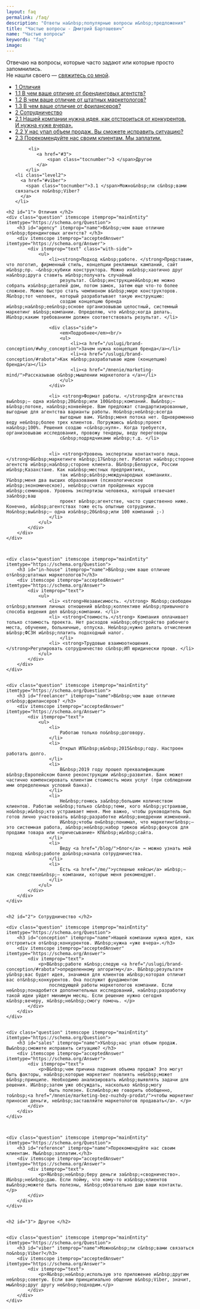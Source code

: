 ```yaml
---
layout: faq
permalink: /faq/
description: "Ответы на&nbsp;популярные вопросы и&nbsp;предложения"
title: "Частые вопросы - Дмитрий Бартошевич"
name: "Частые вопросы"
keywords: "faq"
image:
---
```


<p>Отвечаю на&nbsp;вопросы, которые часто задают или которые просто запомнились. <br/>Не&nbsp;нашли своего&nbsp;— <a href="/contact/">свяжитесь со&nbsp;мной</a>.</p>



<nav class="toc">
<ul>
		  <li>
		    <a href="#1">
		      <span class="tocnumber">1 </span>Отличия
		    </a>
		  </li>
		  <li class="level2">
		    <a href="#agency">
		      <span class="tocnumber">1.1 </span>В&nbsp;чем ваше отличие от&nbsp;брендинговых агентств?
		    </a>
		  </li>
			<li class="level2">
		    <a href="#in-house">
		      <span class="tocnumber">1.2 </span>В&nbsp;чем ваше отличие от&nbsp;штатных маркетологов?
		    </a>
		  </li>
		  <li class="level2">
		    <a href="#freelancer">
		      <span class="tocnumber">1.3 </span>В&nbsp;чем ваше отличие от&nbsp;фрилансеров?
		    </a>
		  </li>
			<li>
			 <a href="#2">
				 <span class="tocnumber">2 </span>Сотрудничество
			 </a>
		 </li>
     <li class="level2">
       <a href="#conception">
         <span class="tocnumber">2.1 </span>Нашей компании нужна идея, как отстроиться от&nbsp;конкурентов. И&nbsp;нужна «уже вчера».
       </a>
     </li>
     <li class="level2">
       <a href="#sales">
         <span class="tocnumber">2.2 </span>У&nbsp;нас упал объем продаж. Вы&nbsp;сможете исправить ситуацию?
       </a>
     </li>
     <li class="level2">
       <a href="#reference">
         <span class="tocnumber">2.3 </span>Порекомендуйте нас своим клиентам. Мы&nbsp;заплатим.
       </a>
     </li>

		 <li>
			<a href="#3">
				<span class="tocnumber">3 </span>Другое
			</a>
		</li>
    <li class="level2">
      <a href="#viber">
        <span class="tocnumber">3.1 </span>Можно&nbsp;ли с&nbsp;вами связаться по&nbsp;Viber?
      </a>
    </li>
</ul>
</nav>





<div class="FAQ" itemscope itemtype="https://schema.org/FAQPage">


    <h2 id="1"> Отличия </h2>
    <div class="question" itemscope itemprop="mainEntity" itemtype="https://schema.org/Question">
        <h3 id="agency" itemprop="name">В&nbsp;чем ваше отличие от&nbsp;брендинговых агентств? </h3>
        <div itemscope itemprop="acceptedAnswer" itemtype="https://schema.org/Answer">
            <div itemprop="text" class="with-side">
                <ul>
                    <li><strong>Подход к&nbsp;работе. </strong>Представим, что логотип, фирменный стиль, концепции рекламных кампаний, сайт и&nbsp;пр. —&nbsp;кубики конструктора. Можно их&nbsp;хаотично друг на&nbsp;друга ставить и&nbsp;получать случайный
                        результат. С&nbsp;инструкцией&nbsp;же можно собрать из&nbsp;деталей дом, потом замок, затем еще что-то более сложное. Можно быстро стать чемпионом в&nbsp;мире конструкторов. Я&nbsp;тот человек, который разрабатывает такую инструкцию:
                        создаю концепцию бренда и&nbsp;на&nbsp;ее&nbsp;основе организовываю целостный, системный маркетинг в&nbsp;компании. Определяю, что и&nbsp;когда делать. И&nbsp;каким требованиям должен соответствовать результат. </li>

                    <div class="side">
                        <em>Подробнее</em><br/>
                        <ul>
                            <li><a href="/uslugi/brand-conception/#why_conception">Зачем нужна концепция бренда</a></li>
                            <li><a href="/uslugi/brand-conception/#rabota">Как я&nbsp;разрабатываю идею (концепцию) бренда</a></li>
                            <li><a href="/mnenie/marketing-mind/">Рассказываю о&nbsp;мышлении маркетолога </a></li>
                        </ul>
                    </div>

                    <li> <strong>Формат работы. </strong>Для агентства вы&nbsp;— одна из&nbsp;20&nbsp;или 100&nbsp;компаний. Вы&nbsp;— в&nbsp;потоке, на&nbsp;конвейере. Вам предложат стандартизированные, выгодные для агентства варианты работы. Но&nbsp;не&nbsp;всегда
                        выгодные вам. У&nbsp;меня потока нет. Одновременно веду не&nbsp;более трех клиентов. Погружаюсь в&nbsp;проект на&nbsp;100%. Решения создаю «с&nbsp;нуля». Когда требуется, организовываю исследования, провожу тендеры, веду переговоры
                        с&nbsp;подрядчиками и&nbsp;т.д. </li>


                    <li> <strong>Уровень экспертизы контактного лица. </strong>В&nbsp;маркетинге я&nbsp;17&nbsp;лет. Работал на&nbsp;стороне агентств и&nbsp;на&nbsp;стороне клиента. В&nbsp;Беларуси, России и&nbsp;Казахстане. Как на&nbsp;местных предприятиях,
                        так и&nbsp;в&nbsp;международных компаниях. У&nbsp;меня два высших образования (психологическое и&nbsp;экономическое), не&nbsp;считая пройденных курсов и&nbsp;семинаров. Уровень экспертизы человека, который отвечает за&nbsp;ваш
                        проект в&nbsp;агентстве, часто существенно ниже. Конечно, в&nbsp;агентствах тоже есть опытные сотрудники. Но&nbsp;вы&nbsp;— одна из&nbsp;20&nbsp;или 100 компаний ;-)
                    </li>
                </ul>
            </div>
        </div>
    </div>



    <div class="question" itemscope itemprop="mainEntity" itemtype="https://schema.org/Question">
        <h3 id="in-house" itemprop="name">В&nbsp;чем ваше отличие от&nbsp;штатных маркетологов?</h3>
        <div itemscope itemprop="acceptedAnswer" itemtype="https://schema.org/Answer">
            <div itemprop="text">
                <ul>
                    <li> <strong>Независимость. </strong> Я&nbsp;свободен от&nbsp;влияния личных отношений в&nbsp;коллективе и&nbsp;привычного способа ведения дел в&nbsp;компании. </li>
                    <li> <strong>Стоимость.</strong> Компания оплачивает только стоимость проекта. Нет расходов на&nbsp;обустройство рабочего места, обучение, больничные, отпуска. Не&nbsp;нужно делать отчисления в&nbsp;ФСЗН и&nbsp;платить подоходный налог.
                        </li>
                    <li> <strong>Трудовые взаимоотношения. </strong>Регулировать сотрудничество с&nbsp;ИП юридически проще. </li>
                </ul>
            </div>
        </div>
    </div>


    <div class="question" itemscope itemprop="mainEntity" itemtype="https://schema.org/Question">
        <h3 id="freelancer" itemprop="name">В&nbsp;чем ваше отличие от&nbsp;фрилансеров? </h3>
        <div itemscope itemprop="acceptedAnswer" itemtype="https://schema.org/Answer">
            <div itemprop="text">
                <ul>
                    <li>
                        Работаю только по&nbsp;договору.
                    </li>
                    <li>
                        Открыл ИП&nbsp;в&nbsp;2015&nbsp;году. Настроен работать долго.
                    </li>
                    <li>
                        В&nbsp;2019 году прошел преквалификацию в&nbsp;Европейском банке реконструкции и&nbsp;развития. Банк может частично компенсировать клиентам стоимость моих услуг (при соблюдении ими определенных условий банка).
                    </li>
                    <li>
                        Не&nbsp;гонюсь за&nbsp;большим количеством клиентов. Работаю не&nbsp;только с&nbsp;теми, кого я&nbsp;устраиваю, но&nbsp;и&nbsp;кто устраивает меня. Мне важно, чтобы руководитель был готов лично участвовать в&nbsp;разработке и&nbsp;внедрении изменений.
                        И&nbsp;чтобы он&nbsp;понимал, что маркетинг&nbsp;— это системная работа, а&nbsp;не&nbsp;набор трюков и&nbsp;фокусов для продажи товара или «причесывание» КП&nbsp;и&nbsp;сайта.
                    </li>
                    <li>
                        Веду <a href="/blog/">блог</a> → можно узнать мой подход к&nbsp;работе до&nbsp;начала сотрудничества.
                    </li>
                    <li>
                        Есть <a href="/me/">успешные кейсы</a> и&nbsp;— как следствие&nbsp;— компании, которые меня рекомендуют.
                    </li>
                </ul>
            </div>
        </div>
    </div>


    <h2 id="2"> Сотрудничество </h2>

    <div class="question" itemscope itemprop="mainEntity" itemtype="https://schema.org/Question">
        <h3 id="conception" itemprop="name">Нашей компании нужна идея, как отстроиться от&nbsp;конкурентов. И&nbsp;нужна «уже вчера».</h3>
        <div itemscope itemprop="acceptedAnswer" itemtype="https://schema.org/Answer">
            <div itemprop="text">
                <p>В&nbsp;работе я&nbsp;следую <a href="/uslugi/brand-conception/#rabota">определенному алгоритму</a>. В&nbsp;результате у&nbsp;вас будет идея, значимая для клиентов и&nbsp;которая отличит вас от&nbsp;конкурентов. Она послужит фундаментом
                    последующей работы маркетологов компании. Если не&nbsp;понадобится дополнительных исследований, на&nbsp;разработку такой идеи уйдет минимум месяц. Если решение нужно сегодня к&nbsp;вечеру, я&nbsp;не&nbsp;смогу помочь. </p>
            </div>
        </div>
    </div>


    <div class="question" itemscope itemprop="mainEntity" itemtype="https://schema.org/Question">
        <h3 id="sales" itemprop="name">У&nbsp;нас упал объем продаж. Вы&nbsp;сможете исправить ситуацию? </h3>
        <div itemscope itemprop="acceptedAnswer" itemtype="https://schema.org/Answer">
            <div itemprop="text">
                <p>В&nbsp;чем причина падения объема продаж? Это могут быть факторы, на&nbsp;которые маркетинг повлиять не&nbsp;может в&nbsp;принципе. Необходимо анализировать и&nbsp;выявлять задачи для решения. И&nbsp;затем уже обсуждать, насколько я&nbsp;могу
                    быть полезен. Если&nbsp;же говорить обобщенно, то&nbsp;<a href="/mnenie/marketing-bez-nuzhdy-prodat/">чтобы маркетинг приносил деньги, не&nbsp;заставляйте маркетологов продавать</a>. </p>
            </div>
        </div>
    </div>



    <div class="question" itemscope itemprop="mainEntity" itemtype="https://schema.org/Question">
        <h3 id="reference" itemprop="name">Порекомендуйте нас своим клиентам. Мы&nbsp;заплатим.</h3>
        <div itemscope itemprop="acceptedAnswer" itemtype="https://schema.org/Answer">
            <div itemprop="text">
                <p>Я&nbsp;не&nbsp;беру деньги за&nbsp;«сводничество». И&nbsp;не&nbsp;даю. Если пойму, что кому-то из&nbsp;клиентов вы&nbsp;можете быть полезны, я&nbsp;обязательно дам ваши контакты. </p>
            </div>
        </div>
    </div>


    <h2 id="3"> Другое </h2>


    <div class="question" itemscope itemprop="mainEntity" itemtype="https://schema.org/Question">
        <h3 id="viber" itemprop="name">Можно&nbsp;ли с&nbsp;вами связаться по&nbsp;Viber?</h3>
        <div itemscope itemprop="acceptedAnswer" itemtype="https://schema.org/Answer">
            <div itemprop="text">
                <p>Я&nbsp;не&nbsp;использую это приложение и&nbsp;другим не&nbsp;советую. Если вам принципиально общение в&nbsp;Viber, значит, мы&nbsp;друг другу не&nbsp;подходим.</p>
            </div>
        </div>
    </div>


</div>
